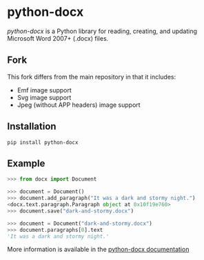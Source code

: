 # python-docx

*python-docx* is a Python library for reading, creating, and updating Microsoft Word 2007+ (.docx) files.

## Fork
This fork differs from the main repository in that it includes:
- Emf image support
- Svg image support
- Jpeg (without APP headers) image support

## Installation

```
pip install python-docx
```

## Example

```python
>>> from docx import Document

>>> document = Document()
>>> document.add_paragraph("It was a dark and stormy night.")
<docx.text.paragraph.Paragraph object at 0x10f19e760>
>>> document.save("dark-and-stormy.docx")

>>> document = Document("dark-and-stormy.docx")
>>> document.paragraphs[0].text
'It was a dark and stormy night.'
```

More information is available in the [python-docx documentation](https://python-docx.readthedocs.org/en/latest/)
